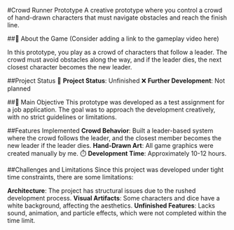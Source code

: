 #Crowd Runner Prototype
A creative prototype where you control a crowd of hand-drawn characters that must navigate obstacles and reach the finish line.

##🎥 About the Game
(Consider adding a link to the gameplay video here)

In this prototype, you play as a crowd of characters that follow a leader. The crowd must avoid obstacles along the way, and if the leader dies, the next closest character becomes the new leader.

##Project Status
🚧 **Project Status**: Unfinished
❌ **Further Development**: Not planned

##📌 Main Objective
This prototype was developed as a test assignment for a job application. The goal was to approach the development creatively, with no strict guidelines or limitations.

##Features Implemented
**Crowd Behavior**: Built a leader-based system where the crowd follows the leader, and the closest member becomes the new leader if the leader dies.
**Hand-Drawn Art**: All game graphics were created manually by me.
⏱️ **Development Time**: Approximately 10-12 hours.

##Challenges and Limitations
Since this project was developed under tight time constraints, there are some limitations:

**Architecture**: The project has structural issues due to the rushed development process.
**Visual Artifacts**: Some characters and dice have a white background, affecting the aesthetics.
**Unfinished Features**: Lacks sound, animation, and particle effects, which were not completed within the time limit.
